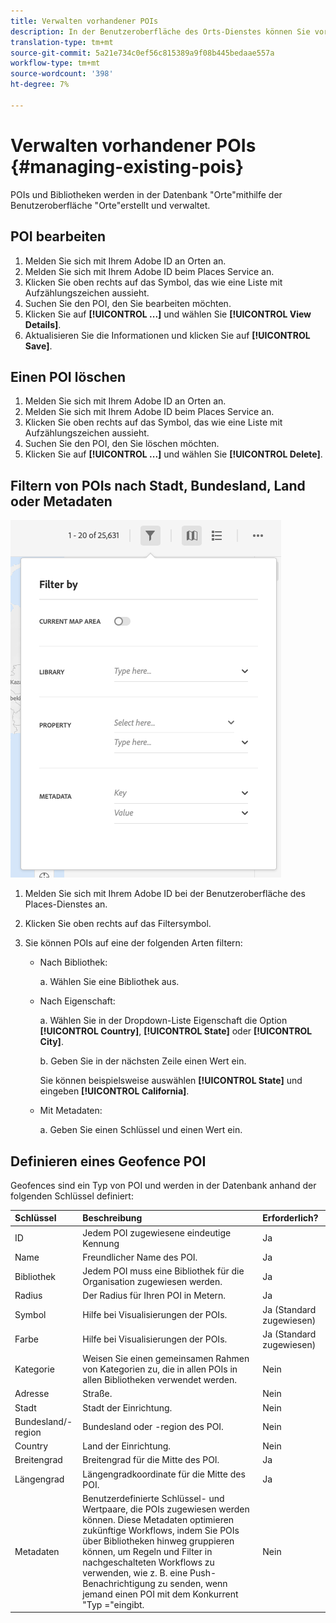 ```yaml
---
title: Verwalten vorhandener POIs
description: In der Benutzeroberfläche des Orts-Dienstes können Sie vorhandene POIs bearbeiten, löschen oder filtern.
translation-type: tm+mt
source-git-commit: 5a21e734c0ef56c815389a9f08b445bedaae557a
workflow-type: tm+mt
source-wordcount: '398'
ht-degree: 7%

---
```



# Verwalten vorhandener POIs {#managing-existing-pois}

POIs und Bibliotheken werden in der Datenbank &quot;Orte&quot;mithilfe der Benutzeroberfläche &quot;Orte&quot;erstellt und verwaltet.

## POI bearbeiten

1. Melden Sie sich mit Ihrem Adobe ID an Orten an.
1. Melden Sie sich mit Ihrem Adobe ID beim Places Service an.
1. Klicken Sie oben rechts auf das Symbol, das wie eine Liste mit Aufzählungszeichen aussieht.
1. Suchen Sie den POI, den Sie bearbeiten möchten.
1. Klicken Sie auf **[!UICONTROL ...]** und wählen Sie **[!UICONTROL View Details]**.
1. Aktualisieren Sie die Informationen und klicken Sie auf **[!UICONTROL Save]**.

## Einen POI löschen

1. Melden Sie sich mit Ihrem Adobe ID an Orten an.
1. Melden Sie sich mit Ihrem Adobe ID beim Places Service an.
1. Klicken Sie oben rechts auf das Symbol, das wie eine Liste mit Aufzählungszeichen aussieht.
1. Suchen Sie den POI, den Sie löschen möchten.
1. Klicken Sie auf **[!UICONTROL ...]** und wählen Sie **[!UICONTROL Delete]**.

## Filtern von POIs nach Stadt, Bundesland, Land oder Metadaten

![POI filtern](/help/assets/filter_poi.png)

1. Melden Sie sich mit Ihrem Adobe ID bei der Benutzeroberfläche des Places-Dienstes an.
1. Klicken Sie oben rechts auf das Filtersymbol.
1. Sie können POIs auf eine der folgenden Arten filtern:

   * Nach Bibliothek:

      a. Wählen Sie eine Bibliothek aus.

   * Nach Eigenschaft:

      a. Wählen Sie in der Dropdown-Liste Eigenschaft die Option **[!UICONTROL Country]**, **[!UICONTROL State]** oder **[!UICONTROL City]**.

      b. Geben Sie in der nächsten Zeile einen Wert ein.

      Sie können beispielsweise auswählen **[!UICONTROL State]** und eingeben **[!UICONTROL California]**.

   * Mit Metadaten:

      a. Geben Sie einen Schlüssel und einen Wert ein.

## Definieren eines Geofence POI

Geofences sind ein Typ von POI und werden in der Datenbank anhand der folgenden Schlüssel definiert:

| Schlüssel | Beschreibung | Erforderlich? |
| :--- | :--- | :--- |
| ID | Jedem POI zugewiesene eindeutige Kennung | Ja |
| Name | Freundlicher Name des POI. | Ja |
| Bibliothek | Jedem POI muss eine Bibliothek für die Organisation zugewiesen werden. | Ja |
| Radius | Der Radius für Ihren POI in Metern. | Ja |
| Symbol | Hilfe bei Visualisierungen der POIs. | Ja (Standard zugewiesen) |
| Farbe | Hilfe bei Visualisierungen der POIs. | Ja (Standard zugewiesen) |
| Kategorie | Weisen Sie einen gemeinsamen Rahmen von Kategorien zu, die in allen POIs in allen Bibliotheken verwendet werden. | Nein |
| Adresse | Straße. | Nein |
| Stadt | Stadt der Einrichtung. | Nein |
| Bundesland/-region | Bundesland oder -region des POI. | Nein |
| Country | Land der Einrichtung. | Nein |
| Breitengrad | Breitengrad für die Mitte des POI. | Ja |
| Längengrad | Längengradkoordinate für die Mitte des POI. | Ja |
| Metadaten | Benutzerdefinierte Schlüssel- und Wertpaare, die POIs zugewiesen werden können. Diese Metadaten optimieren zukünftige Workflows, indem Sie POIs über Bibliotheken hinweg gruppieren können, um Regeln und Filter in nachgeschalteten Workflows zu verwenden, wie z. B. eine Push-Benachrichtigung zu senden, wenn jemand einen POI mit dem Konkurrent &quot;Typ =&quot;eingibt. | Nein |
